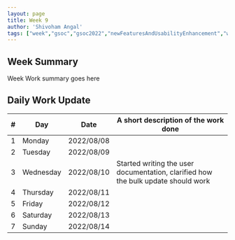 ```yaml
---
layout: page
title: Week 9
author: 'Shivoham Angal'
tags: ["week","gsoc","gsoc2022","newFeaturesAndUsabilityEnhancement","week#9","eval#2"]
---
```


## Week Summary

Week Work summary goes here 

## Daily Work Update

|\#|Day|Date|A short description of the work done|  
|---	|---	|---	|---	|  
|1   	| Monday 	|   2022/08/08	|  |  
|2   	| Tuesday  	|   2022/08/09	| 	|  
|3   	| Wednesday |  2022/08/10 	| Started writing the user documentation, clarified how the bulk update should work |  
|4   	| Thursday  |   2022/08/11	|  |  
|5   	| Friday  	|   2022/08/12	|  |  
|6   	| Saturday  |  2022/08/13	|  |  
|7   	| Sunday  	|   2022/08/14	|  |  
